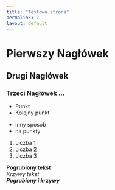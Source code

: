 ```yaml
---
title: "Testowa strona"
permalink: /
layout: default
---
```


# Pierwszy Nagłówek

## Drugi Nagłówek

### Trzeci Nagłówek ...

- Punkt
- Kolejny punkt

* inny sposob
* na punkty

1. Liczba 1
2. Liczba 2
3. Liczba 3

**Pogrubiony tekst**  
*Krzywy tekst*  
***Pogrubiony i krzywy***  




